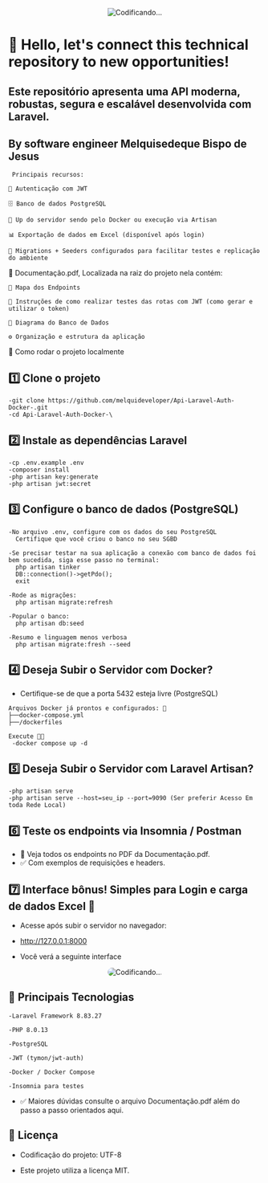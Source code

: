 
<p align="center">
  <img src="https://github.com/user-attachments/assets/bde9e4c8-70a1-46a3-ac5f-d05d3ed93477" alt="Codificando..." />
</p>

# 👋 Hello, let's connect this technical repository to new opportunities!

   ## Este repositório apresenta uma API moderna, robustas, segura e escalável desenvolvida com Laravel.
   
   ## By software engineer Melquisedeque Bispo de Jesus
   
     Principais recursos:

    🔐 Autenticação com JWT

    🗄️ Banco de dados PostgreSQL

    🐳 Up do servidor sendo pelo Docker ou execução via Artisan

    📊 Exportação de dados em Excel (disponível após login)

    🌱 Migrations + Seeders configurados para facilitar testes e replicação do ambiente

📍 Documentação.pdf, Localizada na raiz do projeto nela contém:

    🧭 Mapa dos Endpoints

    🔐 Instruções de como realizar testes das rotas com JWT (como gerar e utilizar o token)

    🧱 Diagrama do Banco de Dados   

    ⚙️ Organização e estrutura da aplicação

🚀 Como rodar o projeto localmente
## 1️⃣ Clone o projeto

    -git clone https://github.com/melquideveloper/Api-Laravel-Auth-Docker-.git
    -cd Api-Laravel-Auth-Docker-\

## 2️⃣ Instale as dependências Laravel

    -cp .env.example .env
    -composer install
    -php artisan key:generate
    -php artisan jwt:secret

## 3️⃣ Configure o banco de dados (PostgreSQL)

    -No arquivo .env, configure com os dados do seu PostgreSQL
      Certifique que você criou o banco no seu SGBD

    -Se precisar testar na sua aplicação a conexão com banco de dados foi bem sucedida, siga esse passo no terminal:
      php artisan tinker
      DB::connection()->getPdo();
      exit

    -Rode as migrações:
      php artisan migrate:refresh

    -Popular o banco:
      php artisan db:seed

    -Resumo e linguagem menos verbosa
      php artisan migrate:fresh --seed

## 4️⃣ Deseja Subir o Servidor com Docker?

   - Certifique-se de que a porta 5432 esteja livre (PostgreSQL)

    Arquivos Docker já prontos e configurados: 📁
    ├──docker-compose.yml 
    ├──/dockerfiles 
    
    Execute 🧑‍💻 
     -docker compose up -d

## 5️⃣ Deseja Subir o Servidor com Laravel Artisan?
    
    -php artisan serve 
    -php artisan serve --host=seu_ip --port=9090 (Ser preferir Acesso Em toda Rede Local)

## 6️⃣ Teste os endpoints via Insomnia / Postman

   - 📍 Veja todos os endpoints no PDF da Documentação.pdf.
   - ✅ Com exemplos de requisições e headers.

## 7️⃣ Interface bônus! Simples para Login e carga de dados Excel 🎁

   - Acesse após subir o servidor no navegador:
   - http://127.0.0.1:8000
   
   - Você verá a seguinte interface
     
  
<p align="center">
  <img src="https://github.com/user-attachments/assets/b4c8adb5-74e2-4f2c-83b0-bc636156fe7f" alt="Codificando..." style="border-radius: 30px;"/>
</p>

## 🧠 Principais Tecnologias

    -Laravel Framework 8.83.27

    -PHP 8.0.13

    -PostgreSQL

    -JWT (tymon/jwt-auth)

    -Docker / Docker Compose

    -Insomnia para testes

- ✅ Maiores dúvidas consulte o arquivo Documentação.pdf além do passo a passo orientados aqui.

## 📄 Licença

- Codificação do projeto: UTF-8
 
- Este projeto utiliza a licença MIT.
